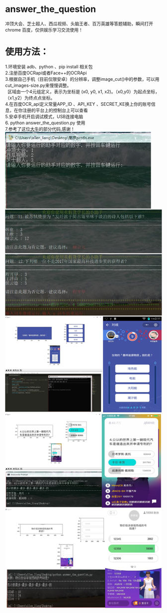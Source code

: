 # answer_the_question
冲顶大会、芝士超人、西瓜视频、头脑王者、百万英雄等答题辅助，瞬间打开chrome 百度，仅供娱乐学习交流使用！<br>

# 使用方法：<br>
1.环境安装 adb、python 、pip install 相关包<br>
2.注册百度OCRapi或者Face++的OCRApi <br>
3.根据自己手机（目前仅限安卓）的分辨率，调整image_cut()中的参数，可以用cut_images-size.py来慢慢调整。<br>
   区域由一个4元组定义，表示为坐标是 (x0, y0, x1, x2)。（x0,y0）为起点坐标，（x1,y2）为终点点坐标。<br>
4.在百度OCR_api定义常量APP_ID 、API_KEY 、SECRET_KE换上你的账号信息，在你注册的平台上的控制台上可以查看<br>
5.安卓手机开启调试模式，USB连接电脑<br>
6. python answer_the_question.py 使用<br>
7.参考了这位[大牛](https://github.com/Skyexu/TopSup)的部分代码,感谢！<br>
![](https://github.com/Allen-Liang/answer_the_question/raw/master/example_images/zuixin.JPG)<br>
![](https://github.com/Allen-Liang/answer_the_question/raw/master/example_images/1.jpg)<br>
![](https://github.com/Allen-Liang/answer_the_question/raw/master/example_images/2.jpg)<br>
![](https://github.com/Allen-Liang/answer_the_question/raw/master/example_images/one.jpg)<br>
![](https://github.com/Allen-Liang/answer_the_question/raw/master/example_images/two.jpg)<br>
![](https://github.com/Allen-Liang/answer_the_question/raw/master/example_images/three.JPG)<br>

